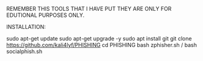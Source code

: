 REMEMBER THIS TOOLS THAT I HAVE PUT THEY ARE ONLY FOR EDUTIONAL PURPOSES ONLY.

INSTALLATION:

sudo apt-get update
sudo apt-get upgrade -y
sudo apt install git
git clone https://github.com/kali4lyf/PHISHING
cd PHISHING
bash zphisher.sh / bash socialphish.sh
